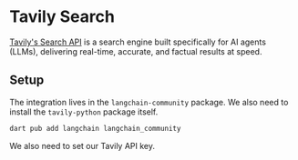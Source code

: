# Tavily Search

[Tavily's Search API](https://tavily.com) is a search engine built specifically for AI agents (LLMs), delivering real-time, accurate, and factual results at speed.

## Setup

The integration lives in the `langchain-community` package. We also need to install the `tavily-python` package itself.

```bash
dart pub add langchain langchain_community
```

We also need to set our Tavily API key.